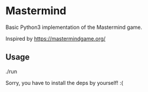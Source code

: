 # Mastermind

Basic Python3 implementation of the Mastermind game.

Inspired by https://mastermindgame.org/


## Usage

./run


Sorry, you have to install the deps by yourself! :(

